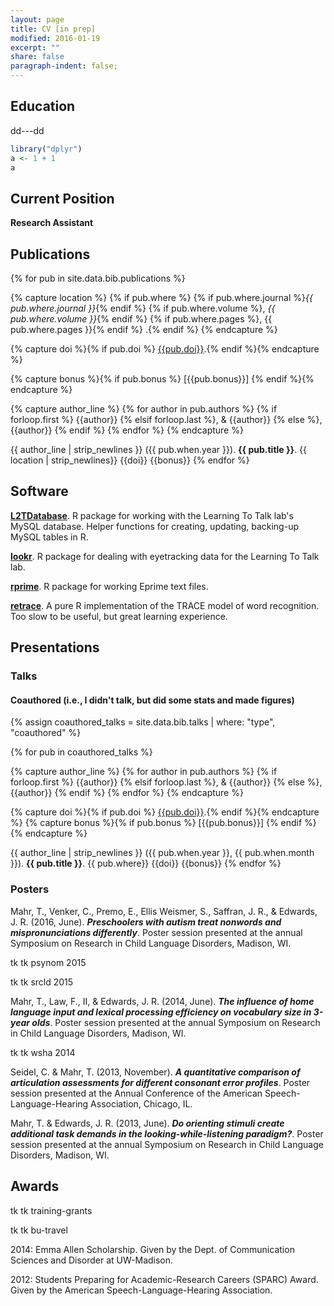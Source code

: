 ```yaml
---
layout: page
title: CV [in prep]
modified: 2016-01-19
excerpt: ""
share: false
paragraph-indent: false;
---
```


## Education

dd---dd



```r
library("dplyr")
a <- 1 + 1
a
```

## Current Position

**Research Assistant**


## Publications

{% for pub in site.data.bib.publications %}

{% capture location %}
{% if pub.where %}
{% if pub.where.journal %}_{{ pub.where.journal }}_{% endif %}
{% if pub.where.volume %}, _{{ pub.where.volume }}_{% endif %}
{% if pub.where.pages %}, {{ pub.where.pages }}{% endif %}
.{% endif %}
{% endcapture %}

{% capture doi %}{% if pub.doi %} [{{pub.doi}}](http://doi.org/{{pub.doi}}).{% endif %}{% endcapture %}

{% capture bonus %}{% if pub.bonus %} [{{pub.bonus}}] {% endif %}{% endcapture %}

{% capture author_line %}
{% for author in pub.authors %}
{% if forloop.first %} {{author}}
{% elsif forloop.last %}, & {{author}}
{% else %}, {{author}}
{% endif %}
{% endfor %}
{% endcapture %}


{{ author_line | strip_newlines }} ({{ pub.when.year }}). **{{ pub.title }}**. {{ location | strip_newlines}} {{doi}} {{bonus}}
{% endfor %}




## Software

**[L2TDatabase](https://github.com/LearningToTalk/L2TDatabase)**. R package for working with the Learning To Talk lab's MySQL database. Helper functions for creating, updating, backing-up MySQL tables in R.

**[lookr](https://github.com/tjmahr/lookr)**. R package for dealing with eyetracking data for the Learning To Talk lab.

**[rprime](http://cran.r-project.org/web/packages/rprime)**. R package for working Eprime text files.

**[retrace](https://github.com/tjmahr/retrace)**. A pure R implementation of the TRACE model of word recognition. Too slow to be useful, but great learning experience.




## Presentations

### Talks


#### Coauthored (i.e., I didn't talk, but did some stats and made figures)

{% assign coauthored_talks = site.data.bib.talks | where: "type", "coauthored" %}

{% for pub in coauthored_talks %}

{% capture author_line %}
{% for author in pub.authors %}
{% if forloop.first %} {{author}}
{% elsif forloop.last %}, & {{author}}
{% else %}, {{author}}
{% endif %}
{% endfor %}
{% endcapture %}

{% capture doi %}{% if pub.doi %} [{{pub.doi}}](http://doi.org/{{pub.doi}}).{% endif %}{% endcapture %}
{% capture bonus %}{% if pub.bonus %} [{{pub.bonus}}] {% endif %}{% endcapture %}

{{ author_line | strip_newlines }} ({{ pub.when.year }}, {{ pub.when.month }}). **{{ pub.title }}**. {{ pub.where}} {{doi}} {{bonus}}
{% endfor %}


### Posters

Mahr, T., Venker, C., Premo, E., Ellis Weismer, S., Saffran, J. R., & Edwards, J. R. (2016, June). 
**_Preschoolers with autism treat nonwords and mispronunciations differently_**. 
Poster session presented at the annual Symposium on Research in Child Language Disorders, Madison, WI.

tk tk psynom 2015

tk tk srcld 2015

Mahr, T., Law, F., II, & Edwards, J. R. (2014, June). 
**_The influence of home language input and lexical processing efficiency on vocabulary size in 3-year olds_**.
Poster session presented at the annual Symposium on Research in Child Language Disorders, Madison, WI.

tk tk wsha 2014

Seidel, C. & Mahr, T. (2013, November). 
**_A quantitative comparison of articulation assessments for different consonant error profiles_**.
Poster session presented at the Annual Conference of the American Speech-Language-Hearing Association, Chicago, IL.

Mahr, T. & Edwards, J. R. (2013, June). 
**_Do orienting stimuli create additional task demands in the looking-while-listening paradigm?_**.
Poster session presented at the annual Symposium on Research in Child Language Disorders, Madison, WI.

## Awards

tk tk training-grants

tk tk bu-travel

2014: Emma Allen Scholarship. Given by the Dept. of Communication Sciences and Disorder at UW-Madison.

2012: Students Preparing for Academic-Research Careers (SPARC) Award. Given by the American
Speech-Language-Hearing Association.
